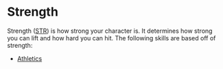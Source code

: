 # Strength

Strength ([STR](strength.md)) is how strong your character is. It determines how strong you can lift and how hard you can hit. The following skills are based off of strength: 

- [Athletics](../skills/athletics.md)